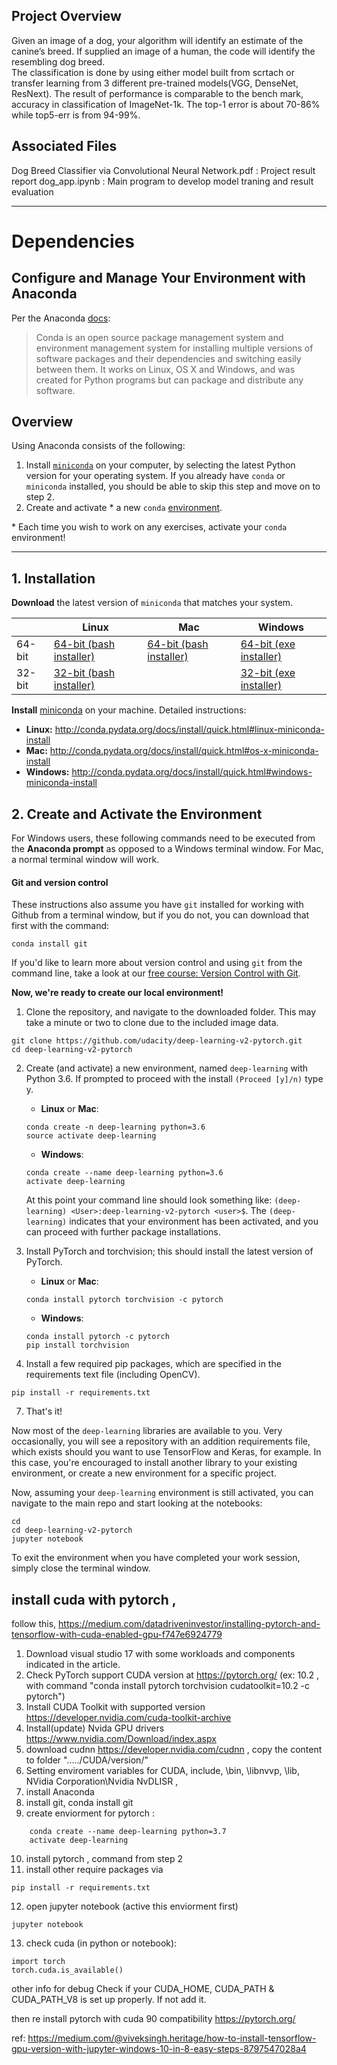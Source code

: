 [//]: # (Image References)

[image1]: ./images/sample_dog_output.png "Sample Output"
[image2]: ./images/vgg16_model.png "VGG-16 Model Layers"
[image3]: ./images/vgg16_model_draw.png "VGG16 Model Figure"


## Project Overview

Given an image of a dog, your algorithm will identify an estimate of the canine’s breed.  If supplied an image of a human, the code will identify the resembling dog breed.  
The classification is done by using either model built from scrtach or transfer learning from 3 different pre-trained models(VGG, DenseNet, ResNext). The result of performance is comparable to the bench mark, accuracy in classification of ImageNet-1k. The top-1 error is about 70-86% while top5-err is from 94-99%.



## Associated Files
Dog Breed Classifier via Convolutional Neural Network.pdf : Project result report
dog_app.ipynb : Main program to develop model traning and result evaluation 



---

# Dependencies

## Configure and Manage Your Environment with Anaconda

Per the Anaconda [docs](http://conda.pydata.org/docs):

> Conda is an open source package management system and environment management system 
for installing multiple versions of software packages and their dependencies and 
switching easily between them. It works on Linux, OS X and Windows, and was created 
for Python programs but can package and distribute any software.

## Overview
Using Anaconda consists of the following:

1. Install [`miniconda`](http://conda.pydata.org/miniconda.html) on your computer, by selecting the latest Python version for your operating system. If you already have `conda` or `miniconda` installed, you should be able to skip this step and move on to step 2.
2. Create and activate * a new `conda` [environment](http://conda.pydata.org/docs/using/envs.html).

\* Each time you wish to work on any exercises, activate your `conda` environment!

---

## 1. Installation

**Download** the latest version of `miniconda` that matches your system.

|        | Linux | Mac | Windows | 
|--------|-------|-----|---------|
| 64-bit | [64-bit (bash installer)][lin64] | [64-bit (bash installer)][mac64] | [64-bit (exe installer)][win64]
| 32-bit | [32-bit (bash installer)][lin32] |  | [32-bit (exe installer)][win32]

[win64]: https://repo.continuum.io/miniconda/Miniconda3-latest-Windows-x86_64.exe
[win32]: https://repo.continuum.io/miniconda/Miniconda3-latest-Windows-x86.exe
[mac64]: https://repo.continuum.io/miniconda/Miniconda3-latest-MacOSX-x86_64.sh
[lin64]: https://repo.continuum.io/miniconda/Miniconda3-latest-Linux-x86_64.sh
[lin32]: https://repo.continuum.io/miniconda/Miniconda3-latest-Linux-x86.sh

**Install** [miniconda](http://conda.pydata.org/miniconda.html) on your machine. Detailed instructions:

- **Linux:** http://conda.pydata.org/docs/install/quick.html#linux-miniconda-install
- **Mac:** http://conda.pydata.org/docs/install/quick.html#os-x-miniconda-install
- **Windows:** http://conda.pydata.org/docs/install/quick.html#windows-miniconda-install

## 2. Create and Activate the Environment

For Windows users, these following commands need to be executed from the **Anaconda prompt** as opposed to a Windows terminal window. For Mac, a normal terminal window will work. 

#### Git and version control
These instructions also assume you have `git` installed for working with Github from a terminal window, but if you do not, you can download that first with the command:
```
conda install git
```

If you'd like to learn more about version control and using `git` from the command line, take a look at our [free course: Version Control with Git](https://www.udacity.com/course/version-control-with-git--ud123).

**Now, we're ready to create our local environment!**

1. Clone the repository, and navigate to the downloaded folder. This may take a minute or two to clone due to the included image data.
```
git clone https://github.com/udacity/deep-learning-v2-pytorch.git
cd deep-learning-v2-pytorch
```

2. Create (and activate) a new environment, named `deep-learning` with Python 3.6. If prompted to proceed with the install `(Proceed [y]/n)` type y.

	- __Linux__ or __Mac__: 
	```
	conda create -n deep-learning python=3.6
	source activate deep-learning
	```
	- __Windows__: 
	```
	conda create --name deep-learning python=3.6
	activate deep-learning
	```
	
	At this point your command line should look something like: `(deep-learning) <User>:deep-learning-v2-pytorch <user>$`. The `(deep-learning)` indicates that your environment has been activated, and you can proceed with further package installations.

3. Install PyTorch and torchvision; this should install the latest version of PyTorch.
	
	- __Linux__ or __Mac__: 
	```
	conda install pytorch torchvision -c pytorch 
	```
	- __Windows__: 
	```
	conda install pytorch -c pytorch
	pip install torchvision
	```

6. Install a few required pip packages, which are specified in the requirements text file (including OpenCV).
```
pip install -r requirements.txt
```

7. That's it!

Now most of the `deep-learning` libraries are available to you. Very occasionally, you will see a repository with an addition requirements file, which exists should you want to use TensorFlow and Keras, for example. In this case, you're encouraged to install another library to your existing environment, or create a new environment for a specific project. 

Now, assuming your `deep-learning` environment is still activated, you can navigate to the main repo and start looking at the notebooks:

```
cd
cd deep-learning-v2-pytorch
jupyter notebook
```

To exit the environment when you have completed your work session, simply close the terminal window.


## install cuda with pytorch ,
follow this,
https://medium.com/datadriveninvestor/installing-pytorch-and-tensorflow-with-cuda-enabled-gpu-f747e6924779

1. Download visual studio 17 with some workloads and components indicated in the article.
2. Check PyTorch support CUDA version at https://pytorch.org/ (ex: 10.2 , with command "conda install pytorch torchvision cudatoolkit=10.2 -c pytorch") 
3. Install CUDA Toolkit with supported version https://developer.nvidia.com/cuda-toolkit-archive
4. Install(update) Nvida GPU drivers https://www.nvidia.com/Download/index.aspx
5. download cudnn https://developer.nvidia.com/cudnn , copy the content to folder "...../CUDA/version/"
6. Setting enviroment variables for CUDA, include, \bin, \libnvvp, \lib, NVidia Corporation\Nvidia  NvDLISR , 
7. install Anaconda 
8. install git, conda install git
9. create enviorment for pytorch :
```
    conda create --name deep-learning python=3.7 
    activate deep-learning
```
10. install pytorch , command from step 2
11. install other require packages via 
```
pip install -r requirements.txt
```
12. open jupyter notebook (active this enviorment first)
```
jupyter notebook
```
13. check cuda (in python or notebook):
```
import torch
torch.cuda.is_available()
```


other info for  debug 
Check if your CUDA_HOME, CUDA_PATH & CUDA_PATH_V8 is set up properly. If not add it.

then re install pytorch with cuda 90 compatibility https://pytorch.org/

ref: https://medium.com/@viveksingh.heritage/how-to-install-tensorflow-gpu-version-with-jupyter-windows-10-in-8-easy-steps-8797547028a4
